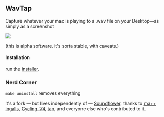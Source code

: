 ## WavTap

Capture whatever your mac is playing to a .wav file on your Desktop—as simply as a screenshot

![](https://raw.github.com/pje/WavTap/master/screenshot.png)

(this is alpha software. it's sorta stable, with caveats.)

#### Installation

run the [installer](https://github.com/downloads/pje/WavTap/WavTap%200.2.0.pkg).

### Nerd Corner

`make uninstall` removes everything

it's a fork — but lives independently of — [Soundflower](https://github.com/tap/Soundflower). thanks to [ma++ ingalls](http://sfsound.org/matt.html), [Cycling '74](http://cycling74.com), [tap](http://github.com/tap), and everyone else who's contributed to it.
